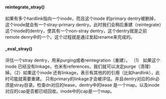 #### reintegrate_stray()

如果有多个hardlink指向一个inode，而且这个inode 的primary dentry被删掉，这个inode就会有一个stray-primary dentry。此时我们会稍后重建（reintegrate）这个inode的dentry，使其有一个non-stray dentry，这个dentry就是之前remote denry中的一个。这个过程就是通过发起rename来完成的。

#### _eval_stray()

评估一个stray dentry，用来purging或者reintegration（重建）。
（1）	如果这个inode 已经没有linkage，也米有references，我们就可以决定purge（清理）掉。（2）如果这个inode 还有linkage，表示有其他的的引用（比如hardlink），此时可能就需要重建。
只有primary的linkage才会被评估。并且dentry对应的dir必须是stray目录。检查dn对应的lease，dentry中的lease 是一个map。以及inode对应的cap是否都已经回收。inode中的cap是一个map。
